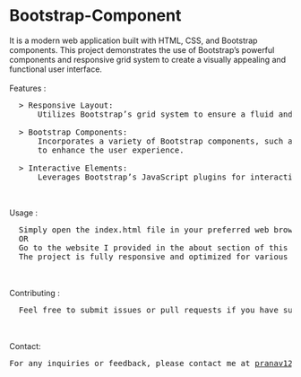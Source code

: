 # Bootstrap-Component
It is a modern web application built with HTML, CSS, and Bootstrap components. This project demonstrates the use of Bootstrap’s powerful components and responsive grid system to create a visually appealing and functional user interface.
<br><br>
Features :
<pre>
  > Responsive Layout: 
      Utilizes Bootstrap’s grid system to ensure a fluid and adaptable design that looks great on all devices.<br>
  > Bootstrap Components:
      Incorporates a variety of Bootstrap components, such as navigation bars, cards, modals, and buttons,<br>      to enhance the user experience.<br>
  > Interactive Elements:
      Leverages Bootstrap’s JavaScript plugins for interactive features like carousels, navbars, and more.<br>
</pre>
<br>
Usage : 
<pre>
  Simply open the index.html file in your preferred web browser to see the TinDog site in action.
  OR
  Go to the website I provided in the about section of this repository.
  The project is fully responsive and optimized for various screen sizes.
</pre>
<br><br>
Contributing : 
<pre>
  Feel free to submit issues or pull requests if you have suggestions or improvements. Contributions are welcome! 
</pre>
<br><br>
Contact: 
<pre>
For any inquiries or feedback, please contact me at <a href="mailto:pranav12340987@gmail.com">pranav12340987@gmail.com</a>.
</pre>

